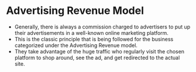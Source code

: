 # Advertising Revenue Model

- Generally, there is always a commission charged to advertisers to put up their advertisements in a well-known online marketing platform.
- This is the classic principle that is being followed for the business categorized under the Advertising Revenue model.
- They take advantage of the huge traffic who regularly visit the chosen platform to shop around, see the ad, and get redirected to the actual site.